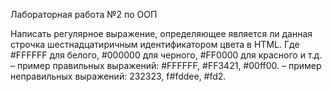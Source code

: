 Лабораторная работа №2 по ООП

Написать регулярное выражение, определяющее является ли данная строчка шестнадцатиричным идентификатором цвета в HTML. Где #FFFFFF для белого, #000000 для черного, #FF0000 для красного и т.д.
– пример правильных выражений: #FFFFFF, #FF3421, #00ff00.
– пример неправильных выражений: 232323, f#fddee, #fd2.
